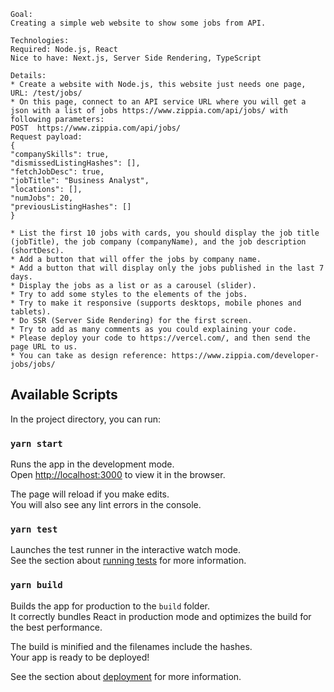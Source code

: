 ```
Goal:
Creating a simple web website to show some jobs from API.

Technologies:
Required: Node.js, React
Nice to have: Next.js, Server Side Rendering, TypeScript

Details:
* Create a website with Node.js, this website just needs one page, URL: /test/jobs/
* On this page, connect to an API service URL where you will get a json with a list of jobs https://www.zippia.com/api/jobs/ with following parameters:
POST  https://www.zippia.com/api/jobs/
Request payload:
{
"companySkills": true,
"dismissedListingHashes": [],
"fetchJobDesc": true,
"jobTitle": "Business Analyst",
"locations": [],
"numJobs": 20,
"previousListingHashes": []
}

* List the first 10 jobs with cards, you should display the job title (jobTitle), the job company (companyName), and the job description (shortDesc).
* Add a button that will offer the jobs by company name.
* Add a button that will display only the jobs published in the last 7 days.
* Display the jobs as a list or as a carousel (slider).
* Try to add some styles to the elements of the jobs.
* Try to make it responsive (supports desktops, mobile phones and tablets).
* Do SSR (Server Side Rendering) for the first screen.
* Try to add as many comments as you could explaining your code.
* Please deploy your code to https://vercel.com/, and then send the page URL to us.
* You can take as design reference: https://www.zippia.com/developer-jobs/jobs/
```

## Available Scripts

In the project directory, you can run:

### `yarn start`

Runs the app in the development mode.\
Open [http://localhost:3000](http://localhost:3000) to view it in the browser.

The page will reload if you make edits.\
You will also see any lint errors in the console.

### `yarn test`

Launches the test runner in the interactive watch mode.\
See the section about [running tests](https://facebook.github.io/create-react-app/docs/running-tests) for more information.

### `yarn build`

Builds the app for production to the `build` folder.\
It correctly bundles React in production mode and optimizes the build for the best performance.

The build is minified and the filenames include the hashes.\
Your app is ready to be deployed!

See the section about [deployment](https://facebook.github.io/create-react-app/docs/deployment) for more information.
